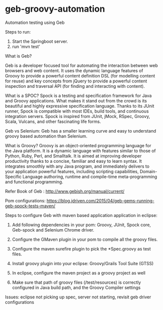 # geb-groovy-automation
Automation testing using Geb

Steps to run:
1. Start the Springboot server.
2. run 'mvn test'


What is Geb?

Geb is a developer focused tool for automating the interaction between web browsers and web content. 
It uses the dynamic language features of Groovy to provide a powerful content definition DSL (for modelling content for reuse) 
and key concepts from jQuery to provide a powerful content inspection and traversal API (for finding and interacting with content).


What is a SPOC?
Spock is a testing and specification framework for Java and Groovy applications. 
What makes it stand out from the crowd is its beautiful and highly expressive specification language. 
Thanks to its JUnit runner, Spock is compatible with most IDEs, build tools, and continuous integration servers. 
Spock is inspired from JUnit, jMock, RSpec, Groovy, Scala, Vulcans, and other fascinating life forms. 


Geb vs Selenium:
Geb has a smaller learning curve and easy to understand groovy based automation than Selenium.

What is Groovy?
Groovy is an object-oriented programming language for the Java platform.
It is a dynamic language with features similar to those of Python, Ruby, Perl, and Smalltalk. 
It is aimed at improving developer productivity thanks to a concise, familiar and easy to learn syntax.
It integrates smoothly with any Java program, and immediately delivers to your application powerful features, including scripting capabilities,
Domain-Specific Language authoring, runtime and compile-time meta-programming and functional programming. 

Refer Book of Geb : http://www.gebish.org/manual/current/

Pom configurations: https://blog.jdriven.com/2015/04/geb-gems-running-geb-spock-tests-maven/

Steps to configure Geb with maven based application application in eclipse: 

1) Add following dependencies in your pom:
	Groovy, JUnit, Spock core, Geb-spock and Selenium Chrome driver.

2) Configure the GMaven plugin in your pom to compile all the groovy files.

3) Configure the maven surefire plugin to pick the *Spec.groovy as test files.

4) Install groovy plugin into your eclipse: Groovy/Grails Tool Suite (GTSS) 

5) In eclipse, configure the maven project as a groovy project as well

6) Make sure that path of groovy files (/test/resources) is correctly configured in Java build path, and the Groovy Compiler settings



Issues: eclipse not picking up spec, server not starting, revisit geb driver configurations

